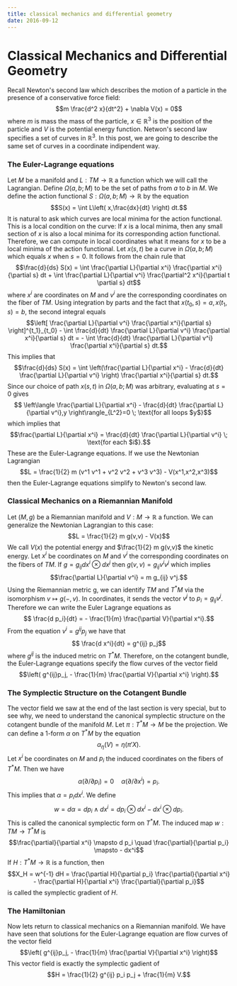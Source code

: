```yaml
---
title: classical mechanics and differential geometry
date: 2016-09-12
---
```


# Classical Mechanics and Differential Geometry

Recall Newton\'s second law which describes the motion of a particle in the presence of a conservative force field:
$$m \frac{d^2 x}{dt^2} + \nabla V(x) = 0$$
where $m$ is mass the mass of the particle, $x \in \mathbb{R}^3$ is the position of the particle and $V$ is the potential energy function. Netwon\'s second law specifies a set of curves in $\mathbb{R}^3$. In this post, we are going to describe the same set of curves in a coordinate indipendent way. 

### The Euler-Lagrange equations

Let $M$ be a manifold and $L : TM \to \mathbb{R}$ a function which we will call the Lagrangian. Define $\Omega(a,b;M)$ to be the set of paths from $a$ to $b$ in $M$. We define the action functional $S : \Omega(a,b;M) \to \mathbb{R}$ by the equation
$$S(x) = \int L\left( x,\frac{dx}{dt} \right) dt.$$
It is natural to ask which curves are local minima for the action functional. This is a local condition on the curve: If $x$ is a local minima, then any small section of $x$ is also a local minima for its corresponding action functional. Therefore, we can compute in local coordinates what it means for $x$ to be a local minima of the action functional. Let $x(s,t)$ be a curve in $\Omega(a,b;M)$ which equals $x$ when $s=0$. It follows from the chain rule that
$$\frac{d}{ds} S(x) = \int \frac{\partial L}{\partial x^i} \frac{\partial x^i}{\partial s} dt + 
\int \frac{\partial L}{\partial v^i} \frac{\partial^2 x^i}{\partial t \partial s} dt$$
where $x^i$ are coordinates on $M$ and $v^i$ are the corresponding coordinates on the fiber of $TM$. Using integration by parts and the fact that $x(t_0,s) =a, x(t_1,s)=b$, the second integral equals
$$\left[ \frac{\partial L}{\partial v^i} \frac{\partial x^i}{\partial s} \right]^{t_1}_{t_0} - \int \frac{d}{dt} \frac{\partial L}{\partial v^i} \frac{\partial x^i}{\partial s} dt = - \int \frac{d}{dt} \frac{\partial L}{\partial v^i} \frac{\partial x^i}{\partial s} dt.$$
This implies that
$$\frac{d}{ds} S(x) = \int \left(\frac{\partial L}{\partial x^i} - \frac{d}{dt} \frac{\partial L}{\partial v^i} \right) \frac{\partial x^i}{\partial s} dt.$$
Since our choice of path $x(s,t)$ in $\Omega(a,b;M)$ was arbitrary, evaluating at $s=0$ gives
$$ \left\langle \frac{\partial L}{\partial x^i} - \frac{d}{dt} \frac{\partial L}{\partial v^i},y \right\rangle_{L^2}=0 \; \text{for all loops $y$}$$
which implies that
$$\frac{\partial L}{\partial x^i} = \frac{d}{dt} \frac{\partial L}{\partial v^i} \; \text{for each $i$}.$$
These are the Euler-Lagrange equations. If we use the Newtonian Lagrangian
$$L = \frac{1}{2} m (v^1 v^1 + v^2 v^2 + v^3 v^3) - V(x^1,x^2,x^3)$$
then the Euler-Lagrange equations simplify to Newton\'s second law.

### Classical Mechanics on a Riemannian Manifold

Let $(M,g)$ be a Riemannian manifold and $V : M \to \mathbb{R}$ a function. We can generalize the Newtonian Lagrangian to this case:
$$L = \frac{1}{2} m g(v,v) - V(x)$$
We call $V(x)$ the potential energy and $\frac{1}{2} m g(v,v)$ the kinetic energy. Let $x^i$ be coordinates on $M$ and $v^i$ the corresponding coordinates on the fibers of $TM$. If $g = g_{ij} dx^i \otimes dx^j$ then $g(v,v) = g_{ij} v^i v^j$ which implies
$$\frac{\partial L}{\partial v^i} = m g_{ij} v^j.$$
Using the Riemannian metric g, we can identify $TM$ and $T^*M$ via the isomorphism $v \mapsto g(-,v)$. In coordinates, it sends the vector $v^j$ to $p_i = g_{ij} v^j$. Therefore we can write the Euler Lagrange equations as
$$ \frac{d p_i}{dt} = - \frac{1}{m} \frac{\partial V}{\partial x^i}.$$
From the equation $v^i = g^{ij} p_j$ we have that
$$ \frac{d x^i}{dt} = g^{ij} p_j$$
where $g^{ij}$ is the induced metric on $T^*M$. Therefore, on the cotangent bundle, the Euler-Lagrange equations specify the flow curves of the vector field 
$$\left( g^{ij}p_j, - \frac{1}{m} \frac{\partial V}{\partial x^i} \right).$$

### The Symplectic Structure on the Cotangent Bundle

The vector field we saw at the end of the last section is very special, but to see why, we need to understand the canonical symplectic structure on the cotangent bundle of the manifold $M$. Let $\pi : T^*M \to M$ be the projection. We can define a 1-form $\alpha$ on $T^*M$ by the equation
$$\alpha_{\eta}(V) = \eta(\pi' X).$$
Let $x^i$ be coordinates on $M$ and $p_i$ the induced coordinates on the fibers of $T^*M$. Then we have
$$\alpha(\partial / \partial p_i) = 0 \quad \alpha(\partial / \partial x^i) = p_i.$$
This implies that $\alpha = p_i dx^i$. We define 
$$w = d \alpha = d p_i \wedge d x^i = d p_i \otimes d x^i - d x^i \otimes d p_i.$$ 
This is called the canonical symplectic form on $T^*M$. The induced map $w : TM \to T^* M$ is
$$\frac{\partial}{\partial x^i} \mapsto d p_i \quad \frac{\partial}{\partial p_i} \mapsto - dx^i$$
If $H : T^*M \to \mathbb{R}$ is a function, then
$$X_H = w^{-1} dH = \frac{\partial H}{\partial p_i} \frac{\partial}{\partial x^i} - \frac{\partial H}{\partial x^i} \frac{\partial}{\partial p_i}$$
is called the symplectic gradient of $H$.

### The Hamiltonian

Now lets return to classical mechanics on a Riemannian manifold. We have have seen that solutions for the Euler-Lagrange equation are flow curves of the vector field
$$\left( g^{ij}p_j, - \frac{1}{m} \frac{\partial V}{\partial x^i} \right)$$
This vector field is exactly the symplectic gadient of
$$H = \frac{1}{2} g^{ij} p_i p_j + \frac{1}{m} V.$$
